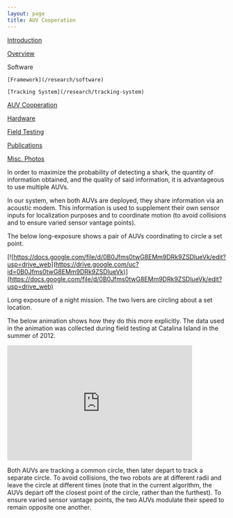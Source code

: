 ```yaml
---
layout: page
title: AUV Cooperation
---
```


[Introduction](/research)

[Overview](/research/overview)

Software 

    [Framework](/research/software)  

    [Tracking System](/research/tracking-system)  

   [AUV Cooperation](/research/auv-cooperation)  

[Hardware](/research/hardware)

[Field Testing](/research/field-testing)

[Publications](/research/publications)

[Misc. Photos](/research/misc)

In order to maximize the probability of detecting a shark, the quantity of information obtained, and the quality of said information, it is advantageous to use multiple AUVs. 

In our system, when both AUVs are deployed, they share information via an acoustic modem. This information is used to supplement their own sensor inputs for localization purposes and to coordinate motion (to avoid collisions and to ensure varied sensor vantage points). 

The below long-exposure shows a pair of AUVs coordinating to circle a set point. 

[![https://docs.google.com/file/d/0B0Jfms0twG8EMm9DRk9ZSDlueVk/edit?usp=drive_web](https://drive.google.com/uc?id=0B0Jfms0twG8EMm9DRk9ZSDlueVk)](https://docs.google.com/file/d/0B0Jfms0twG8EMm9DRk9ZSDlueVk/edit?usp=drive_web)

Long exposure of a night mission. The two Ivers are circling about a set location. 

The below animation shows how they do this more explicitly. The data used in the animation was collected during field testing at Catalina Island in the summer of 2012. 

<iframe width="425" height="265" frameborder="0" allowfullscreen="true" src="https://docs.google.com/file/d/0B0Jfms0twG8ENFpxNi0tQkVOUEU/preview">
              </iframe>

Both AUVs are tracking a common circle, then later depart to track a separate circle. To avoid collisions, the two robots are at different radii and leave the circle at different times (note that in the current algorithm, the AUVs depart off the closest point of the circle, rather than the furthest). To ensure varied sensor vantage points, the two AUVs modulate their speed to remain opposite one another. 
